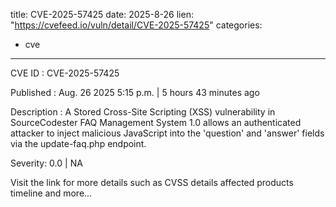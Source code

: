  
title: CVE-2025-57425
date: 2025-8-26
lien: "https://cvefeed.io/vuln/detail/CVE-2025-57425"
categories:
  - cve
---

CVE ID : CVE-2025-57425

Published :  Aug. 26
2025
5:15 p.m. | 5 hours
43 minutes ago

Description : A Stored Cross-Site Scripting (XSS) vulnerability in SourceCodester FAQ Management System 1.0 allows an authenticated attacker to inject malicious JavaScript into the 'question' and 'answer' fields via the update-faq.php endpoint.

Severity: 0.0 | NA

Visit the link for more details
such as CVSS details
affected products
timeline
and more...
